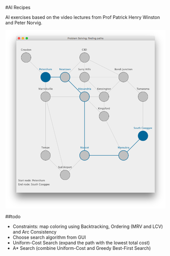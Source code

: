 #AI Recipes

AI exercises based on the video lectures from Prof Patrick Henry Winston and Peter Norvig.

![Breath-first example](https://raw.githubusercontent.com/fedelopez/ai-recipes/master/graph.png)

##todo

- Constraints: map coloring using Backtracking, Ordering (MRV and LCV) and Arc Consistency
- Choose search algorithm from GUI
- Uniform-Cost Search (expand the path with the lowest total cost)
- A* Search (combine Uniform-Cost and Greedy Best-First Search)
